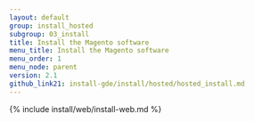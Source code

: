```yaml
---
layout: default
group: install_hosted
subgroup: 03_install
title: Install the Magento software
menu_title: Install the Magento software
menu_order: 1
menu_node: parent
version: 2.1
github_link21: install-gde/install/hosted/hosted_install.md
---
```


{% include install/web/install-web.md %}

